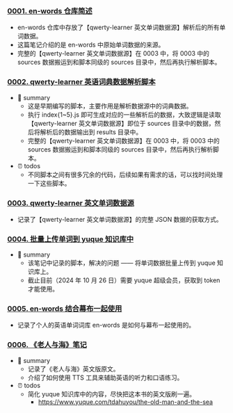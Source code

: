 ### [0001. en-words 仓库简述](https://github.com/Tdahuyou/en-notes/tree/main/0001.%20en-words%20%E4%BB%93%E5%BA%93%E7%AE%80%E8%BF%B0) <!-- [locale](./0001.%20en-words%20%E4%BB%93%E5%BA%93%E7%AE%80%E8%BF%B0/README.md) -->

- en-words 仓库中存放了【qwerty-learner 英文单词数据源】解析后的所有单词数据。
- 这篇笔记介绍的是 en-words 中原始单词数据的来源。
- 完整的【qwerty-learner 英文单词数据源】在 0003 中，将 0003 中的 sources 数据搬运到和脚本同级的 sources 目录中，然后再执行解析脚本。


<!-- !====================>分隔符<====================! -->
### [0002. qwerty-learner 英语词典数据解析脚本](https://github.com/Tdahuyou/en-notes/tree/main/0002.%20qwerty-learner%20%E8%8B%B1%E8%AF%AD%E8%AF%8D%E5%85%B8%E6%95%B0%E6%8D%AE%E8%A7%A3%E6%9E%90%E8%84%9A%E6%9C%AC) <!-- [locale](./0002.%20qwerty-learner%20%E8%8B%B1%E8%AF%AD%E8%AF%8D%E5%85%B8%E6%95%B0%E6%8D%AE%E8%A7%A3%E6%9E%90%E8%84%9A%E6%9C%AC/README.md) -->

- 📝 summary
  - 这是早期编写的脚本，主要作用是解析数据源中的词典数据。
  - 执行 index{1~5}.js 即可生成对应的一些解析后的数据，大致逻辑是读取【qwerty-learner 英文单词数据源】即位于 sources 目录中的数据，然后将解析后的数据输出到 results 目录中。
  - 完整的【qwerty-learner 英文单词数据源】在 0003 中，将 0003 中的 sources 数据搬运到和脚本同级的 sources 目录中，然后再执行解析脚本。
- ⏰ todos
  - 不同脚本之间有很多冗余的代码，后续如果有需求的话，可以找时间处理一下这些脚本。


<!-- !====================>分隔符<====================! -->
### [0003. qwerty-learner 英文单词数据源](https://github.com/Tdahuyou/en-notes/tree/main/0003.%20qwerty-learner%20%E8%8B%B1%E6%96%87%E5%8D%95%E8%AF%8D%E6%95%B0%E6%8D%AE%E6%BA%90) <!-- [locale](./0003.%20qwerty-learner%20%E8%8B%B1%E6%96%87%E5%8D%95%E8%AF%8D%E6%95%B0%E6%8D%AE%E6%BA%90/README.md) -->

- 记录了【qwerty-learner 英文单词数据源】的完整 JSON 数据的获取方式。


<!-- !====================>分隔符<====================! -->
### [0004. 批量上传单词到 yuque 知识库中](https://github.com/Tdahuyou/en-notes/tree/main/0004.%20%E6%89%B9%E9%87%8F%E4%B8%8A%E4%BC%A0%E5%8D%95%E8%AF%8D%E5%88%B0%20yuque%20%E7%9F%A5%E8%AF%86%E5%BA%93%E4%B8%AD) <!-- [locale](./0004.%20%E6%89%B9%E9%87%8F%E4%B8%8A%E4%BC%A0%E5%8D%95%E8%AF%8D%E5%88%B0%20yuque%20%E7%9F%A5%E8%AF%86%E5%BA%93%E4%B8%AD/README.md) -->

- 📝 summary
  - 该笔记中记录的脚本，解决的问题 —— 将单词数据批量上传到 yuque 知识库上。
  - 截止目前（2024 年 10 月 26 日）需要 yuque 超级会员，获取到 token 才能使用。


<!-- !====================>分隔符<====================! -->
### [0005. en-words 结合幕布一起使用](https://github.com/Tdahuyou/en-notes/tree/main/0005.%20en-words%20%E7%BB%93%E5%90%88%E5%B9%95%E5%B8%83%E4%B8%80%E8%B5%B7%E4%BD%BF%E7%94%A8) <!-- [locale](./0005.%20en-words%20%E7%BB%93%E5%90%88%E5%B9%95%E5%B8%83%E4%B8%80%E8%B5%B7%E4%BD%BF%E7%94%A8/README.md) -->

- 记录了个人的英语单词词库 en-words 是如何与幕布一起使用的。


<!-- !====================>分隔符<====================! -->
### [0006. 《老人与海》笔记](https://github.com/Tdahuyou/en-notes/tree/main/0006.%20%E3%80%8A%E8%80%81%E4%BA%BA%E4%B8%8E%E6%B5%B7%E3%80%8B%E7%AC%94%E8%AE%B0) <!-- [locale](./0006.%20%E3%80%8A%E8%80%81%E4%BA%BA%E4%B8%8E%E6%B5%B7%E3%80%8B%E7%AC%94%E8%AE%B0/README.md) -->

- 📝 summary
  - 记录了《老人与海》英文版原文。
  - 介绍了如何使用 TTS 工具来辅助英语的听力和口语练习。
- ⏰ todos
  - 简化 yuque 知识库中的内容，尽快把这本书的英文版刷一遍。
    - https://www.yuque.com/tdahuyou/the-old-man-and-the-sea


<!-- !====================>分隔符<====================! -->
